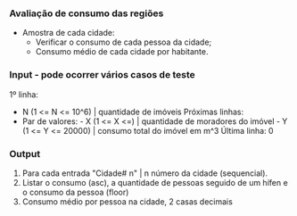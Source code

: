 ### Avaliação de consumo das regiões

- Amostra de cada cidade:
  - Verificar o consumo de cada pessoa da cidade;
  - Consumo médio de cada cidade por habitante.

### Input - pode ocorrer vários casos de teste

1º linha:

- N (1 <= N <= 10^6) | quantidade de imóveis
  Próximas linhas:
- Par de valores: - X (1 <= X <=) | quantidade de moradores do imóvel - Y (1 <= Y <= 20000) | consumo total do imóvel em m^3
  Última linha: 0

### Output

1. Para cada entrada "Cidade# n" | n número da cidade (sequencial).
2. Listar o consumo (asc), a quantidade de pessoas seguido de um hífen e o consumo da pessoa (floor)
3. Consumo médio por pessoa na cidade, 2 casas decimais
